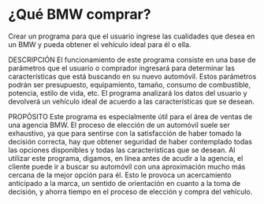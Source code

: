 # ¿Qué BMW comprar?
Crear un programa para que el usuario ingrese las cualidades que desea en un BMW y pueda obtener el vehículo ideal para él o ella.

DESCRIPCIÓN
El funcionamiento de este programa consiste en una base de parámetros que el usuario o comprador ingresará para determinar las características que está buscando en su nuevo automóvil. Estos parámetros podrán ser presupuesto, equipamiento, tamaño, consumo de combustible, potencia, estilo de vida, etc. El programa analizará los datos del usuario y devolverá un vehículo ideal de acuerdo a las características que se desean.

PROPÓSITO
Este programa es especialmente útil para el área de ventas de una agencia BMW. El proceso de elección de un automóvil suele ser exhaustivo, ya que para sentirse con la satisfacción de haber tomado la decisión correcta, hay que obtener seguridad de haber contemplado todas las opciones disponibles y todas las características que se desean. Al utilizar este programa, digamos, en línea antes de acudir a la agencia, el cliente puede ir a buscar su automóvil con una aproximación mucho más cercana de la mejor opción para él. Esto le provoca un acercamiento anticipado a la marca, un sentido de orientación en cuanto a la toma de decisión, y ahorra tiempo en el proceso de elección y compra del vehículo.
